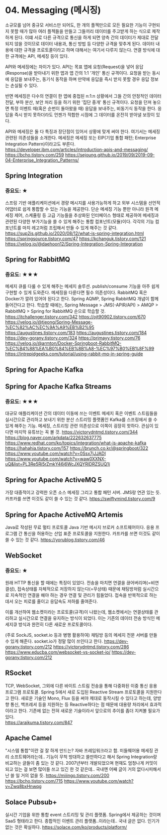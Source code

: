 # 04. Messaging (메시징)

소규모를 넘어 중규모 서비스만 되어도,
한 개의 플젝만으로 모든 필요한 기능이 구현되지 못할 때가 많아
여러 플젝들을 만들고 그들끼리 데이터를 주고받게 하는 식으로 제작하게 된다.
이떄 서로 다른 규격으로 통신을 하게 되면 양측 간의 데이터가 제대로 전달되지 않을 것이므로
데이터 내용과, 통신 방법 등 다양한 규격을 맞추게 된다.
데이터 내용에 대한 규격을 프로토콜이라고 하며 대해서는 여기서 다루지 않는다.
연결 방식에 대한 규격에는 API, 메세징 등이 있다.

API와 메세징에는 차이가 있다.
API는 목표 앱에 요청(Request)을 넣어 응답(Response)을 받아내기 위한
앱과 앱 간의 1:1 '개인' 통신 규격이다.
요청을 받는 동시에 응답을 보내주는, 동기식 동작을 하며
만약에 응답을 즉시 받지 못할 경우 응답 정보는 손실될 수 있다.

반면 메세징은 다수의 연결이 한 앱에 중첩된 n:1:n 상황에서
그들 간의 안정적인 데이터 전달, 부하 분산, 보안 처리 등을 하기 위한 '집단 중개' 통신 규격이다.
요청을 던져 놓으면 특정 이벤트 때(혹은 순번이 돌아왔을 때) 응답을 보내주는, 비동기식 동작을 한다.
응답을 즉시 받지 못하더라도 언젠가 적합한 시점에 그 데이터를 온전히 받아낼 보장이 있다.

API와 메세징은 둘 다 특징과 장단점이 있어서 상황에 맞게 써야 한다.
여기서는 메세징 관련된 의존성들을 소개한다.
메세징은 메세징 또는 EIP(기업 통합 패턴; Enterprise Integration Pattern)이라고도 부른다.
https://developer.ibm.com/articles/introduction-apis-and-messaging/
https://bcho.tistory.com/259
https://sejoung.github.io/2019/09/2019-09-04-Enterprise_Integration_Patterns/

## Spring Integration
### 중요도: ★
스프링 기반 애플리케이션에서 경량 메시지를 사용가능하게 하고 외부 시스템을 선언적 어댑터로 쉽게 통합할 수 있는 기능을 제공한다.
단순 메세징 기능 뿐만 아니라 원격 메세징 제어, 스케쥴링 등 고급 기능들을 추상화된 인터페이스 형태로 제공하여
메세징과 관련된 다양한 부가기능을 쓸 수 있게 해주는 통합 컴포넌트(모듈)이다.
각각의 기능 컴포넌트를 마치 레고처럼 조립해서 만들 수 있게 해주는 것 같다. 
https://sup2is.github.io/2020/08/12/what-is-spring-integration.html
https://springsource.tistory.com/47
https://kchanguk.tistory.com/121
https://velog.io/@daehoon12/Spring-Integration-Spring-Integration

## Spring for RabbitMQ
### 중요도: ★★★
메세지 큐를 다룰 수 있게 해주는 메세지 솔루션.
publish/consume 기능을 아주 쉽게 구현할 수 있게 도와준다.
메세징을 다룬다면 필수 의존성이다.
RabbitMQ 혹은 Docker가 깔려 있어야 된다고 한다.
Spring AQMP, Spring RabbitMQ 개념이 함께 들어간다고 한다.
학습할 때에는,
Spring Message > JMS(-APIR/API) > AMQP > RabbitMQ > Spring for RabbitMQ 순으로 학습할 것.
https://itchallenger.tistory.com/342
https://ojt90902.tistory.com/670
https://velog.io/@tjeong/Spring-Message-%EC%82%AC%EC%9A%A9%EB%B2%95
https://augustines.tistory.com/183
https://augustines.tistory.com/184
https://dev-gorany.tistory.com/324
https://primayy.tistory.com/76
https://velog.io/@armton/Docker-Springboot-RabbitMQ-%EC%B4%88%EA%B0%84%EB%8B%A8-%EC%97%B0%EB%8F%99
https://intrepidgeeks.com/tutorial/using-rabbit-mq-in-spring-guide

## Spring for Apache Kafka
## Spring for Apache Kafka Streams
### 중요도: ★★★
대규모 애플리케이션 간의 데이터 이동에 쓰는 이벤트 메세지 혹은 이벤트 스트림들을
실시간으로 관리하고 보내기 위한 분산 스트리밍 플랫폼인 Kafka를 스프링에서 쓸 수 있게 해주는 기능.
메세징, 스트리밍 관련 의존성으로 이쪽이 굉장히 핫하다.
관심이 있다면 마지막 유튜브는 꼭 볼 것.
https://victorydntmd.tistory.com/344
https://blog.naver.com/arkdata/222632637775
https://www.redhat.com/ko/topics/integration/what-is-apache-kafka
https://hahahia.tistory.com/157
https://brunch.co.kr/@springboot/322
https://www.youtube.com/watch?v=0Ssx7jJJADI
https://www.youtube.com/watch?v=waw0XXNX-uQ&list=PL3Re5Ri5rZmkY46j6WcJXQYRlDRZSUQ1j

## Spring for Apache ActiveMQ 5
가장 대중적이고 강력한 오픈 소스 메세징 그리고 통합 패턴 서버.
JMS랑 연관 있는 듯.
카프카를 쓰면 이것도 같이 쓸 수 있는 것 같다.
https://swiftymind.tistory.com/9

## Spring for Apache ActiveMQ Artemis
Java로 작성된 무료 멀티 프로토콜 Java 기반 메시지 브로커 소프트웨어이다.
응용 프로그램 간 통신을 허용하는 산업 표준 프로토콜을 지원한다.
카프카를 쓰면 이것도 같이 쓸 수 있는 것 같다.
https://yorublog.tistory.com/46

## WebSocket
### 중요도: ★
원래 HTTP 통신을 할 때에는 특징이 있었다.
전송을 마치면 연결을 끊어버리며(=비연결성), 접속상태를 자체적으로 저장하지 않는다(=무상태)
때문에 채팅방처럼 실시간으로 지속적인 연결을 해야 하는 경우 연결 및 관리가 힘들었다.
접속을 반복적으로 하는 데서 오는 피로를 줄이고 응답속도 저하를 줄여준다.

이를 개선하여 웹소켓이라는 프로토콜(규격)이 나왔는데,
웹소켓에서는 연결상태를 관리하고 실시간으로 연결을 유지하는 방식이 되었다.
이는 기존의 데이터 전송 방식인 메세지큐 방식과 완전히 다른 새로운 프로토콜이다.

(주로 SockJS, socket.io 등과 병행 활용하여) 채팅방 등의 메세지 전문 서버를 만들 수 있게 해준다.
socket.io가 정말 많이 쓰인다고 한다.
https://dev-gorany.tistory.com/212
https://victorydntmd.tistory.com/286
https://www.educba.com/websocket-vs-socket-io/
https://dev-gorany.tistory.com/212

## RSocket
TCP, WebSocket, 그외에 다른 바이트 스트림 전송을 통해 다중화된 이중 통신 응용 프로그램 프로토콜.
Spring 5에서 새로 도입된 Reactive Stream 프로토콜을 지원한다고 한다.
새로운 기술인 Mono, Flux 등을 써야 제대로 동작시킬 수 있다고 하는데,
양방향 통신, 백프레셔 등을 지원하는 등 Reactive하다는 점 때문에 대용량 처리에서 효과적이라고 한다.
기존에 없는 전혀 새로운 기술이라서 앞으로의 추이를 좀더 지켜볼 필요가 있다.  
https://araikuma.tistory.com/847

## Apache Camel
"시스템 통합"이란 걸 잘 하게 만드는? 자바 프레임워크라고 함.
미들웨어용 메세징 관리 소프트웨어라는데..
기능이 무척 방대하고 쓸만하다고 해서 Spring Integration랑
비교하는 글들이 좀 있는 것 같다.
2007년부터 개발되었으며 현재도 엄청나게 커밋이 되고 있는 걸 보면
많이들 쓰고 있긴 한 것 같은데.. 국내엔 어째 글이 거의 없다시피해서
난 쓸 일 거의 없을 듯.
https://miiingo.tistory.com/200
https://bcho.tistory.com/715
https://www.youtube.com/watch?v=Zwq8bxHnwqg

## Solace Pubsub+
실시간 기업을 위한 통합 event 스트리밍 및 관리 플랫폼.
Spring에서 제공하는 것이며 SaaS 형태라고 한다.
종합적인 이벤트 관리 플랫폼..이라는데..
국내 글은 없다. 인기가 없는 것은 확실하다.
https://solace.com/ko/products/platform/
